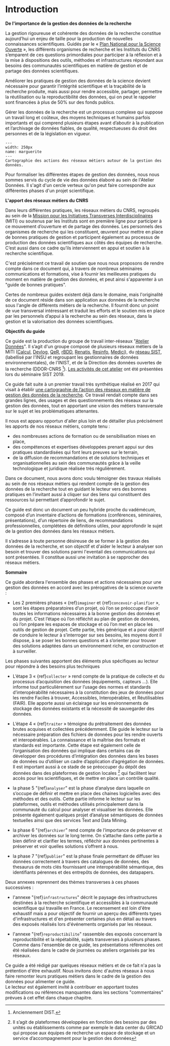 # Introduction

**De l'importance de la gestion des données de la recherche**

La gestion rigoureuse et cohérente des données de la recherche constitue aujourd’hui un enjeu de taille pour la production de nouvelles connaissances scientifiques. Guidés par le « [Plan National pour la Science Ouverte](https://www.ouvrirlascience.fr/plan-national-pour-la-science-ouverte/) », les différents organismes de recherche et les Instituts du CNRS s’emparent de ces questions primordiales pour participer à la réflexion et à la mise à dispositions des outils, méthodes et infrastructures répondant aux besoins des communautés scientifiques en matière de gestion et de partage des données scientifiques. 

Améliorer les pratiques de gestion des données de la science devient nécessaire pour garantir l’intégrité scientifique et la traçabilité de la recherche produite, mais aussi pour rendre accessible, partager, permettre la réutilisation ou la reproductibilité des données, qui on peut le rappeler sont financées à plus de 50% sur des fonds publics.

Gérer les données de la recherche est un processus complexe qui suppose un travail long et coûteux, des moyens techniques et humains parfois importants et qui comprend plusieurs étapes avant d’aboutir à la publication et l’archivage de données fiables, de qualité, respectueuses du droit des personnes et de la législation en vigueur.

```{figure} images/donnees.png
---
width: 250px
name: marguerite
---
Cartographie des actions des réseaux métiers autour de la gestion des données.
```

Pour formaliser les différentes étapes de gestion des données, nous nous sommes servis du cycle de vie des données élaboré au sein de l'Atelier Données. Il s'agit d'un cercle verteux qu'on peut faire correspondre aux différentes phases d'un projet scientifique.



**L'apport des réseaux métiers du CNRS**

Dans leurs différentes pratiques, les réseaux métiers du CNRS, regroupés au sein de la [Mission pour les Initiatives Transverses Interdisciplinaires](https://miti.cnrs.fr) (MITI) ou soutenus par les Instituts sont en première ligne pour participer à ce mouvement d’ouverture et de partage des données. Les personnels des organismes de recherche qui les constituent, œuvrent pour mettre en place de bonnes pratiques de gestion et participent également au processus de production des données scientifiques aux côtés des équipes de recherche. C’est aussi dans ce cadre qu’ils interviennent en appui et soutien à la recherche scientifique.

C'est précisément ce travail de soutien que nous nous proposons de rendre compte dans ce document qui, à travers de nombreux séminaires communications et formations, vise à fournir les meilleures pratiques du moment en matière de gestion des données, et peut ainsi s'apparenter à un "guide de bonnes pratiques".  

Certes de nombreux guides existent déjà dans le domaine, mais l'originalité de ce document réside dans son application aux données de la recherche sous l'angle de différents métiers de la recherche. Il fournit donc un point de vue transversal intéressant et traduit les efforts et le soutien mis en place par les personnels d’appui à la recherche au sein des réseaux, dans la gestion et la valorisation des données scientifiques.

**Objectifs du guide**

Ce guide est la production du groupe de travail inter-réseaux "[Atelier Données](https://mi-gt-donnees.pages.math.unistra.fr/site/index.html)". Il s’agit d'un groupe composé de plusieurs réseaux métiers de la MITI ([Calcul](https://calcul.math.cnrs.fr/), [Devlog](http://devlog.cnrs.fr/), [QeR](http://qualite-en-recherche.cnrs.fr/), [rBDD](http://rbdd.cnrs.fr/), [Renatis](http://renatis.cnrs.fr/), [Resinfo](https://resinfo.org/), [Medici](http://medici.in2p3.fr/)), du [réseau SIST](http://sist.cnrs.fr), (labellisé par l'INSU et regroupant les gestionnaires de données environnementales), de l'INIST, et de la Direction des données ouvertes de la recherche (DDOR-CNRS [^dist]). [Les activités de cet atelier](https://sist19.sciencesconf.org/data/pages/diapo_GT_donnees_sist19_v2.pdf) ont été présentées lors du séminaire SIST 2019.

[^dist]: Anciennement DIST.

Ce guide fait suite à un premier travail très synthétique réalisé en 2017 qui visait à établir [une cartographie de l’action des réseaux en matière de gestion des données de la recherche](https://mi-gt-donnees.pages.math.unistra.fr/site/download/GTInterreseaux-CartoSyntheseV6-optimise.pdf). Ce travail rendait compte dans ses grandes lignes, des usages et des questionnements des réseaux sur la gestion des données, tout en apportant une vision des métiers transversale sur le sujet et les problématiques attenantes. 

Il nous est apparu opportun d'aller plus loin et de détailler plus précisément les apports de nos réseaux métiers, compte tenu :      
  - des nombreuses actions de formation ou de sensibilisation mises en place,    
  - des compétences et expertises développées prenant appui sur des pratiques standardisées qui font leurs preuves sur le terrain,    
  - de la diffusion de recommandations et de solutions techniques et organisationnelles au sein des communautés grâce à la veille technologique et juridique réalisée très régulièrement.

Dans ce document, nous avons donc voulu témoigner des travaux réalisés au sein de nos réseaux métiers qui rendent compte de la gestion des données de la recherche tout en guidant le lecteur vers des bonnes pratiques en l’invitant aussi à cliquer sur des liens qui constituent des ressources lui permettant d’approfondir le sujet. 

Ce guide est donc un document un peu hybride proche du vadémécum, composé d’un inventaire d’actions de formations (conférences, séminaires, présentations), d’un répertoire de liens, de recommandations professionnelles, complétées de définitions utiles, pour approfondir le sujet de la gestion des données dans les réseaux métiers.

Il s’adresse à toute personne désireuse de se former à la gestion des données de la recherche, et son objectif et d'aider le lecteur à analyser son besoin et trouver des solutions parmi l'eventail des communications qui sont présentées. Il constitue aussi une invitation à se rapprocher des réseaux métiers.

**Sommaire**

Ce guide abordera l'ensemble des phases et actions nécessaires pour une gestion des données en accord avec les prérogatives de la science ouverte :

- Les 2 premières phases « {ref}`imaginer` et {ref}`concevoir-planifier` », sont les étapes préparatoires d’un projet, où l’on se préoccupe d’avoir toutes les informations nécessaires à la bonne gestion des données et du projet. C’est l’étape où l’on réfléchit au  plan de gestion de données, où l’on prépare les espaces de stockage et où l’on met en place les outils de gestion de projet. Cette partie, très générique et a pour objectif de conduire le lecteur à s’interroger sur ses besoins, les moyens dont il dispose, à se poser les bonnes questions et à s’orienter pour trouver des solutions adaptées dans un environnement riche, en construction et à surveiller.

Les phases suivantes apportent des éléments plus spécifiques au lecteur pour répondre à des besoins plus techniques

- L’étape 3 « {ref}`collecter` » rend compte de la pratique de collecte et du processus d’acquisition des données (équipements, capteurs …). Elle informe tout particulièrement sur l’usage des normes et standards d’interopérabilité nécessaires à la constitution des jeux de données pour les rendre Faciles à trouver, Accessibles, Interopérables, et Réutilisables (FAIR). Elle apporte aussi un éclairage sur les environnements de stockage des données existants et la nécessité de sauvegarder des données.

-	L’étape 4 « {ref}`traiter` » témoigne du prétraitement des données brutes acquises et collectées précédemment. Elle guide le lecteur sur la nécessaire préparation des fichiers de données pour les rendre ouverts et interopérables. La connaissance et la maîtrise des formats et standards est importante.  Cette étape est également celle de l’organisation des données qui implique dans certains cas de développer des procédures d’intégration des données dans les bases de données ou d’utiliser un cadre d’application d’agrégation de données. Il est important aussi à ce stade de se préoccuper du dépôt des données dans des plateformes de gestion locales [^plateformes] qui facilitent leur accès pour les scientifiques, et de mettre en place un contrôle qualité.

[^plateformes]: Il s’agit de plateformes développées en fonction des besoins par des unités ou établissements comme par exemple le data center du GRICAD qui propose  aux équipes de recherche un espace de stockage et un service d’accompagnement pour la gestion des données

-	la phase 5 "{ref}`analyser`" est la phase d’analyse dans laquelle on s’occupe de définir et mettre en place des chaines logicielles avec des méthodes et des outils. Cette partie informe le lecteur sur les plateformes, outils et méthodes utilisés principalement dans la communauté du calcul pour analyser et visualiser les données.  Elle présente également quelques projet d’analyse sémantiques de données textuelles ainsi que des services Text and Data Mining.

-	la phase 6 "{ref}`archiver`" rend compte de l’importance de préserver et archiver les données sur le long terme. On s’attache dans cette partie a bien définir et clarifier les termes, réfléchir aux données pertinentes à préserver et voir quelles solutions s’offrent à nous.

- la phase 7 "{ref}`publier`" est la phase finale permettant de diffuser les données correctement à travers des catalogues de données, des thesaurus de mots clés fournissant une interopérabilité sémantique, des identifiants pérennes et des entrepôts de données, des datapapers.

Deux annexes reprennent des thèmes transverses à ces phases successives :

- l'annexe "{ref}`infrastructures`" décrit le paysage des infrastructures destinées à la recherche scientifique et accessibles à la communauté scientifique qui travaille en France. Le recensement est loin d'être exhaustif mais a pour objectif de fournir un aperçu des différents types d'infrastructures et d'en présenter certaines plus en détail au travers des exposés réalisés lors d'événements organisés par les réseaux.

- l'annexe "{ref}`reproductibilite`" rassemble des exposés concernant la reproductibilité et la répétabilité, sujets transverses à plusieurs phases. Comme dans l'ensemble de ce guide, les présentations référencées ont été réalisées dans le cadre de journées ou ateliers organisés par les réseaux. 

Ce guide a été rédigé par quelques réseaux métiers et de ce fait n'a pas la prétention d'être exhaustif. Nous invitons donc d'autres réseaux à nous faire remonter leurs pratiques métiers dans le cadre de la gestion des données pour alimenter ce guide.    
Le lecteur est également invité à contribuer en apportant toutes modifications ou références manquantes dans les sections "commentaires" prévues à cet effet dans chaque chapitre.
